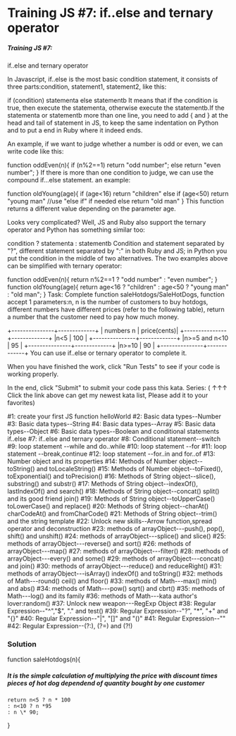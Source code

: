 # Training JS #7: if..else and ternary operator

##### Training JS #7:

if..else and ternary operator

In Javascript, if..else is the most basic condition statement, it consists of three parts:condition, statement1, statement2, like this:

if (condition) statementa
else statementb
It means that if the condition is true, then execute the statementa, otherwise execute the statementb.If the statementa or statementb more than one line, you need to add { and } at the head and tail of statement in JS, to keep the same indentation on Python and to put a end in Ruby where it indeed ends.

An example, if we want to judge whether a number is odd or even, we can write code like this:

function oddEven(n){
if (n%2==1) return "odd number";
else return "even number";
}
If there is more than one condition to judge, we can use the compound if...else statement. an example:

function oldYoung(age){
if (age<16) return "children"
else if (age<50) return "young man" //use "else if" if needed
else return "old man"
}
This function returns a different value depending on the parameter age.

Looks very complicated? Well, JS and Ruby also support the ternary operator and Python has something similar too:

condition ? statementa : statementb
Condition and statement separated by "?", different statement separated by ":" in both Ruby and JS; in Python you put the condition in the middle of two alternatives. The two examples above can be simplified with ternary operator:

function oddEven(n){
return n%2==1 ? "odd number" : "even number";
}
function oldYoung(age){
return age<16 ? "children" : age<50 ? "young man" : "old man";
}
Task:
Complete function saleHotdogs/SaleHotDogs, function accept 1 parameters:n, n is the number of customers to buy hotdogs, different numbers have different prices (refer to the following table), return a number that the customer need to pay how much money.

+---------------+-------------+
| numbers n | price(cents)|
+---------------+-------------+
|n<5 | 100 |
+---------------+-------------+
|n>=5 and n<10 | 95 |
+---------------+-------------+
|n>=10 | 90 |
+---------------+-------------+
You can use if..else or ternary operator to complete it.

When you have finished the work, click "Run Tests" to see if your code is working properly.

In the end, click "Submit" to submit your code pass this kata.
Series:
( ↑↑↑ Click the link above can get my newest kata list, Please add it to your favorites)

#1: create your first JS function helloWorld
#2: Basic data types--Number
#3: Basic data types--String
#4: Basic data types--Array
#5: Basic data types--Object
#6: Basic data types--Boolean and conditional statements if..else
#7: if..else and ternary operator
#8: Conditional statement--switch
#9: loop statement --while and do..while
#10: loop statement --for
#11: loop statement --break,continue
#12: loop statement --for..in and for..of
#13: Number object and its properties
#14: Methods of Number object--toString() and toLocaleString()
#15: Methods of Number object--toFixed(), toExponential() and toPrecision()
#16: Methods of String object--slice(), substring() and substr()
#17: Methods of String object--indexOf(), lastIndexOf() and search()
#18: Methods of String object--concat() split() and its good friend join()
#19: Methods of String object--toUpperCase() toLowerCase() and replace()
#20: Methods of String object--charAt() charCodeAt() and fromCharCode()
#21: Methods of String object--trim() and the string template
#22: Unlock new skills--Arrow function,spread operator and deconstruction
#23: methods of arrayObject---push(), pop(), shift() and unshift()
#24: methods of arrayObject---splice() and slice()
#25: methods of arrayObject---reverse() and sort()
#26: methods of arrayObject---map()
#27: methods of arrayObject---filter()
#28: methods of arrayObject---every() and some()
#29: methods of arrayObject---concat() and join()
#30: methods of arrayObject---reduce() and reduceRight()
#31: methods of arrayObject---isArray() indexOf() and toString()
#32: methods of Math---round() ceil() and floor()
#33: methods of Math---max() min() and abs()
#34: methods of Math---pow() sqrt() and cbrt()
#35: methods of Math---log() and its family
#36: methods of Math---kata author's lover:random()
#37: Unlock new weapon---RegExp Object
#38: Regular Expression--"^","\$", "." and test()
#39: Regular Expression--"?", "\*", "+" and "{}"
#40: Regular Expression--"|", "[]" and "()"
#41: Regular Expression--""
#42: Regular Expression--(?:), (?=) and (?!)

### Solution

function saleHotdogs(n){

##### It is the simple calculation of multiplying the price with discount times pieces of hot dog dependend of quantity bought by one customer

    return n<5 ? n * 100
    : n<10 ? n *95
    : n \* 90;

}
